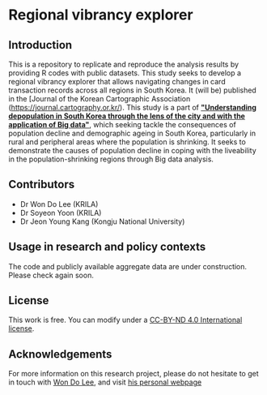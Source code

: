 # Regional vibrancy explorer

## Introduction
This is a repository to replicate and reproduce the analysis results by providing R codes with public datasets. This study seeks to develop a regional vibrancy explorer that allows navigating changes in card transaction records across all regions in South Korea. It (will be) published in the [Journal of the Korean Cartographic Association (https://journal.cartography.or.kr/). This study is a part of [**"Understanding depopulation in South Korea through the lens of the city and with the application of Big data"**](https://github.com/wondolee/depopulation), which seeking tackle the consequences of population decline and demographic ageing in South Korea, particularly in rural and peripheral areas where the population is shrinking. It seeks to demonstrate the causes of population decline in coping with the liveability in the population-shrinking regions through Big data analysis.

## Contributors
* Dr Won Do Lee (KRILA)
* Dr Soyeon Yoon (KRILA)
* Dr Jeon Young Kang (Kongju National University)

## Usage in research and policy contexts
The code and publicly available aggregate data are under construction. Please check again soon.

## License
This work is free. You can modify under a [CC-BY-ND 4.0 International license](https://creativecommons.org/licenses/by-nd/4.0/).

## Acknowledgements
For more information on this research project, please do not hesitate to get in touch with [Won Do Lee](mailto:wondo.lee@krila.re.kr), and visit [his personal webpage](https://sites.google.com/view/wdlee/research#h.lu48aw1oqr4t)
